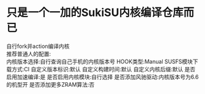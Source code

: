 # 只是一个一加的SukiSU内核编译仓库而已
自行fork并action编译内核\
推荐普通人的配置:\
内核版本选择:自行查询自己手机的内核版本号
HOOK类型:Manual
SUSFS模块下载方式:CI
自定义版本标识:默认
自定义构建时间:默认
自定义内核后缀:默认
是否启用加速编译:是
是否启用内核模块:自行选择
是否添加风驰驱动:内核版本号为6.6的机型开
是否添加更多ZRAM算法:否

